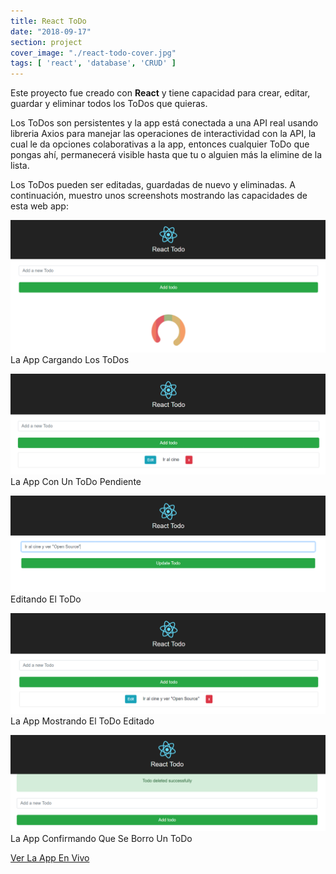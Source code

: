 ```yaml
---
title: React ToDo
date: "2018-09-17"
section: project
cover_image: "./react-todo-cover.jpg"
tags: [ 'react', 'database', 'CRUD' ]
---
```


Este proyecto fue creado con <span class="react">**React**</span> y tiene capacidad para crear, editar, guardar y eliminar todos los ToDos que quieras. 

Los ToDos son persistentes y la app está conectada a una API real usando libreria Axios para manejar las operaciones de interactividad con la API, la cual le da opciones colaborativas a la app, entonces cualquier ToDo que pongas ahí, permanecerá visible hasta que tu o alguien más la elimine de la lista. 

Los ToDos pueden ser editadas, guardadas de nuevo y eliminadas. A continuación, muestro unos screenshots mostrando las capacidades de esta web app:

<p class="captioned"><img src="./react-todo-1.png" alt="React ToDo 1" />La App Cargando Los ToDos</p>
<p class="captioned"><img src="./react-todo-2.png" alt="React ToDo 2" />La App Con Un ToDo Pendiente</p>
<p class="captioned"><img src="./react-todo-3.png" alt="React ToDo 3" />Editando El ToDo</p>
<p class="captioned"><img src="./react-todo-4.png" alt="React ToDo 4" />La App Mostrando El ToDo Editado</p>
<p class="captioned"><img src="./react-todo-5.png" alt="React ToDo 5" />La App Confirmando Que Se Borro Un ToDo</p>

<p class="btn-content">
<a href="https://rtd.netlify.com/" class="btn">Ver La App En Vivo</a></p>